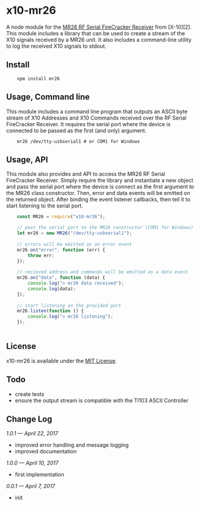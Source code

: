 # x10-mr26

A node module for the [MR26 RF Serial FireCracker Receiver][1] from [X-10][2]. This module includes a library that can be used to create a stream of the X10 signals received by a MR26 unit. It also includes a command-line utility to log the received X10 signals to stdout.

## Install

```shell
    npm install mr26
```

## Usage, Command line

This module includes a command line program that outputs an ASCII byte stream of X10 Addresses and X10 Commands received over the RF Serial FireCracker Receiver. It requires the serial port where the device is connected to be passed as the first (and only) argument.

```shell
    mr26 /dev/tty-usbserial1 # or COM1 for Windows
```

## Usage, API

This module also provides and API to access the MR26 RF Serial FireCracker Receiver. Simply require the library and instantiate a new object and pass the serial port where the device is connect as the first argument to the MR26 class constructor. Then, error and data events will be emitted on the returned object. After binding the event listener callbacks, then tell it to start listening to the serial port.

```javascript
    const MR26 = require("x10-mr26");

    // pass the serial port to the MR26 constructor (COM1 for Windows)
    let mr26 = new MR26("/dev/tty-usbserial1");
    
    // errors will be emitted as an error event
    mr26.on("error", function (err) {
        throw err;
    });
    
    // recieved address and commands will be emitted as a data event
    mr26.on("data", function (data) {
        console.log("> mr26 data received");
        console.log(data);
    });
    
    // start listening on the provided port
    mr26.listen(function () {
        console.log("> mr26 listening");
    });
    
```

## License

x10-mr26 is available under the [MIT License][1].

## Todo

* create tests
* ensure the output stream is compatible with the TI103 ASCII Controller

## Change Log

*1.0.1 — April 22, 2017*

* improved error handling and message logging
* improved documentation

*1.0.0 — April 10, 2017*

* first implementation

*0.0.1 — April 7, 2017*

* init


  [1]: https://github.com/keithws/x10/blob/master/LICENSE
  [3]: https://www.x10.com/

